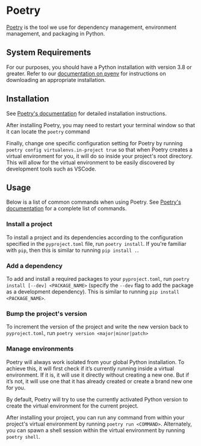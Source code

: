 # Poetry

[Poetry](https://python-poetry.org/) is the tool we use for dependency management, environment management, and packaging in Python.

## System Requirements

For our purposes, you should have a Python installation with version 3.8 or greater. Refer to our [documentation on pyenv](https://inquirer.atlassian.net/wiki/spaces/KB/pages/1763704858/How+to+manage+Python+installations+on+your+machine+with+Pyenv) for instructions on downloading an appropriate installation.

## Installation

See [Poetry's documentation](https://python-poetry.org/docs/#installation) for detailed installation instructions.

After installing Poetry, you may need to restart your terminal window so that it can locate the `poetry` command

Finally, change one specific configuration setting for Poetry by running `poetry config virtualenvs.in-project true` so that when Poetry creates a virtual environment for you, it will do so inside your project's root directory. This will allow for the virtual environment to be easily discovered by development tools such as VSCode.

## Usage

Below is a list of common commands when using Poetry. See [Poetry's documentation](https://python-poetry.org/docs/cli/) for a complete list of commands.

### Install a project 

To install a project and its dependencies according to the configuration specified in the `pyproject.toml` file, run `poetry install`. If you're familiar with `pip`, then this is similar to running `pip install .`.

### Add a dependency

To add and install a required packages to your `pyproject.toml`, run `poetry install [--dev] <PACKAGE_NAME>` (specify the `--dev` flag to add the package as a development dependency). This is similar to running `pip install <PACKAGE_NAME>`.

### Bump the project's version

To increment the version of the project and write the new version back to `pyproject.toml`, run `poetry version <major|minor|patch>`

### Manage environments

Poetry will always work isolated from your global Python installation. To achieve this, it will first check if it’s currently running inside a virtual environment. If it is, it will use it directly without creating a new one. But if it’s not, it will use one that it has already created or create a brand new one for you.

By default, Poetry will try to use the currently activated Python version to create the virtual environment for the current project.

After installing your project, you can run any command from within your project's virtual environment by running `poetry run <COMMAND>`. Alternately, you can spawn a shell session within the virtual environment by running `poetry shell`.
